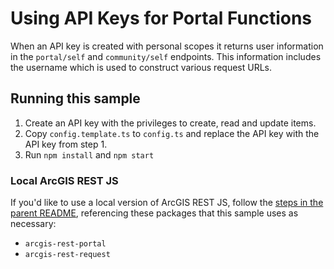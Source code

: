# Using API Keys for Portal Functions

When an API key is created with personal scopes it returns user information in the `portal/self` and `community/self` endpoints. This information includes the username which is used to construct various request URLs.

## Running this sample

1. Create an API key with the privileges to create, read and update items.
2. Copy `config.template.ts` to `config.ts` and replace the API key with the API key from step 1.
3. Run `npm install` and `npm start`

### Local ArcGIS REST JS

If you'd like to use a local version of ArcGIS REST JS, follow the [steps in the parent README](../README.md#local-arcgis-rest-js-npm), referencing these packages that this sample uses as necessary:

- `arcgis-rest-portal`
- `arcgis-rest-request`
